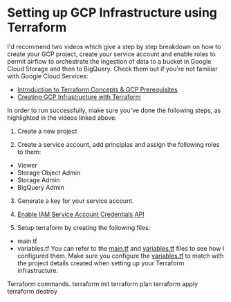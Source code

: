 # Setting up GCP Infrastructure using Terraform

I'd recommend two videos which give a step by step breakdown on how to create your GCP project, create your service account and enable
roles to permit airflow to orchestrate the ingestion of data to a bucket in Google Cloud Storage and then to BigQuery. 
Check them out if you're not familiar with Google Cloud Services:
* [Introduction to Terraform Concepts & GCP Prerequisites](https://youtu.be/Hajwnmj0xfQ)
* [Creating GCP Infrastructure with Terraform](https://youtu.be/dNkEgO-CExg)

In order to run successfully, make sure you've done the following steps, as highlighted in the videos linked above:

1. Create a new project

2. Create a service account, add principlas and assign the following roles to them:
  * Viewer
  * Storage Object Admin
  * Storage Admin
  * BigQuery Admin

3. Generate a key for your service account.

4. [Enable IAM Service Account Credentials API](https://console.cloud.google.com/marketplace/product/google/iamcredentials.googleapis.com)

5. Setup terraform by creating the following files:
  * main.tf 
  * variables.tf 
You can refer to the [main.tf](/main.tf) and [variables.tf](/variables.tf) files to see how I configured them. Make sure you configure the [variables.tf](/variables.tf)
to match with the project details created when setting up your Terraform infrastructure.

Terraform commands. 
terraform init 
terraform plan
terraform apply
terraform destroy
